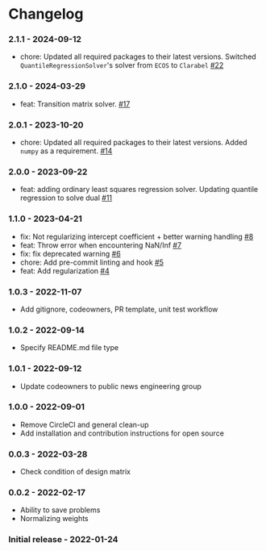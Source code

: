# Changelog
### 2.1.1 - 2024-09-12
- chore: Updated all required packages to their latest versions.  Switched `QuantileRegressionSolver`'s solver from `ECOS` to `Clarabel` [#22](https://github.com/washingtonpost/elex-solver/pull/22)	

### 2.1.0 - 2024-03-29
- feat: Transition matrix solver. [#17](https://github.com/washingtonpost/elex-solver/pull/17)

### 2.0.1 - 2023-10-20
- chore: Updated all required packages to their latest versions.  Added `numpy` as a requirement. [#14](https://github.com/washingtonpost/elex-solver/pull/14)

### 2.0.0 - 2023-09-22
- feat: adding ordinary least squares regression solver. Updating quantile regression to solve dual [#11](https://github.com/washingtonpost/elex-solver/pull/11)

### 1.1.0 - 2023-04-21
- fix: Not regularizing intercept coefficient + better warning handling [#8](https://github.com/washingtonpost/elex-solver/pull/8)
- feat: Throw error when encountering NaN/Inf [#7](https://github.com/washingtonpost/elex-solver/pull/7)
- fix: fix deprecated warning [#6](https://github.com/washingtonpost/elex-solver/pull/6)
- chore: Add pre-commit linting and hook [#5](https://github.com/washingtonpost/elex-solver/pull/5)
- feat: Add regularization [#4](https://github.com/washingtonpost/elex-solver/pull/4)

### 1.0.3 - 2022-11-07
 - Add gitignore, codeowners, PR template, unit test workflow

### 1.0.2 - 2022-09-14
 - Specify README.md file type

### 1.0.1 - 2022-09-12
 - Update codeowners to public news engineering group

### 1.0.0 - 2022-09-01
 - Remove CircleCI and general clean-up
 - Add installation and contribution instructions for open source

### 0.0.3 - 2022-03-28
 - Check condition of design matrix

### 0.0.2 - 2022-02-17
 - Ability to save problems
 - Normalizing weights

### Initial release - 2022-01-24
